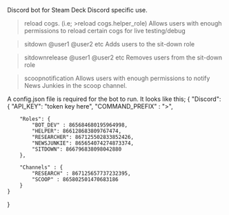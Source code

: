 Discord bot for Steam Deck Discord specific use.

 >reload cogs.<cogname> (i.e; >reload cogs.helper_role)
Allows users with enough permissions to reload certain cogs for live testing/debug

 >sitdown @user1 @user2 etc
Adds users to the sit-down role

 >sitdownrelease @user1 @user2 etc
Removes users from the sit-down role

 >scoopnotification
Allows users with enough permissions to notify News Junkies in the scoop channel.

  
A config.json file is required for the bot to run. It looks like this;
  {
    "Discord": {
        "API_KEY": "token key here",
        "COMMAND_PREFIX" : ">",
        
        "Roles": {
            "BOT_DEV" : 865684680195964998,
            "HELPER": 866128683809767474,
            "RESEARCHER": 867125502833852426,
            "NEWSJUNKIE": 865654074274873374,
            "SITDOWN": 866796838098042880
        },
        
        "Channels" : {
            "RESEARCH" : 867125657737232395,
            "SCOOP" : 865802501470683186
        }
    }
}

